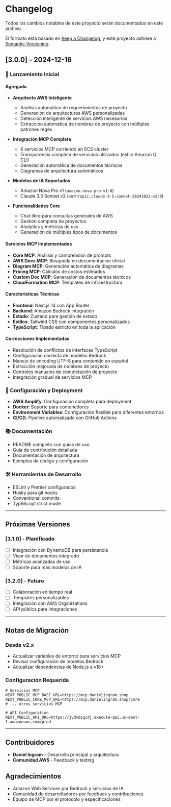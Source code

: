 # Changelog

Todos los cambios notables de este proyecto serán documentados en este archivo.

El formato está basado en [Keep a Changelog](https://keepachangelog.com/en/1.0.0/),
y este proyecto adhiere a [Semantic Versioning](https://semver.org/spec/v2.0.0.html).

## [3.0.0] - 2024-12-16

### 🎉 Lanzamiento Inicial

#### Agregado
- **Arquitecto AWS Inteligente**
  - Análisis automático de requerimientos de proyecto
  - Generación de arquitecturas AWS personalizadas
  - Detección inteligente de servicios AWS necesarios
  - Extracción automática de nombres de proyecto con múltiples patrones regex

- **Integración MCP Completa**
  - 6 servicios MCP corriendo en ECS cluster
  - Transparencia completa de servicios utilizados (estilo Amazon Q CLI)
  - Generación automática de documentos técnicos
  - Diagramas de arquitectura automáticos

- **Modelos de IA Soportados**
  - Amazon Nova Pro v1 (`amazon.nova-pro-v1:0`)
  - Claude 3.5 Sonnet v2 (`anthropic.claude-3-5-sonnet-20241022-v2:0`)

- **Funcionalidades Core**
  - Chat libre para consultas generales de AWS
  - Gestión completa de proyectos
  - Analytics y métricas de uso
  - Generación de múltiples tipos de documentos

#### Servicios MCP Implementados
- **Core MCP**: Análisis y comprensión de prompts
- **AWS Docs MCP**: Búsqueda en documentación oficial
- **Diagram MCP**: Generación automática de diagramas
- **Pricing MCP**: Cálculos de costos estimados
- **Custom Doc MCP**: Generación de documentos técnicos
- **CloudFormation MCP**: Templates de infraestructura

#### Características Técnicas
- **Frontend**: Next.js 14 con App Router
- **Backend**: Amazon Bedrock integration
- **Estado**: Zustand para gestión de estado
- **Estilos**: Tailwind CSS con componentes personalizados
- **TypeScript**: Tipado estricto en toda la aplicación

#### Correcciones Implementadas
- Resolución de conflictos de interfaces TypeScript
- Configuración correcta de modelos Bedrock
- Manejo de encoding UTF-8 para contenido en español
- Extracción mejorada de nombres de proyecto
- Controles manuales de completación de proyecto
- Integración gradual de servicios MCP

### 🔧 Configuración y Deployment
- **AWS Amplify**: Configuración completa para deployment
- **Docker**: Soporte para contenedores
- **Environment Variables**: Configuración flexible para diferentes entornos
- **CI/CD**: Pipeline automatizado con GitHub Actions

### 📚 Documentación
- README completo con guías de uso
- Guía de contribución detallada
- Documentación de arquitectura
- Ejemplos de código y configuración

### 🛠️ Herramientas de Desarrollo
- ESLint y Prettier configurados
- Husky para git hooks
- Conventional commits
- TypeScript strict mode

---

## Próximas Versiones

### [3.1.0] - Planificado
- [ ] Integración con DynamoDB para persistencia
- [ ] Visor de documentos integrado
- [ ] Métricas avanzadas de uso
- [ ] Soporte para más modelos de IA

### [3.2.0] - Futuro
- [ ] Colaboración en tiempo real
- [ ] Templates personalizables
- [ ] Integración con AWS Organizations
- [ ] API pública para integraciones

---

## Notas de Migración

### Desde v2.x
- Actualizar variables de entorno para servicios MCP
- Revisar configuración de modelos Bedrock
- Actualizar dependencias de Node.js a v18+

### Configuración Requerida
```env
# Servicios MCP
NEXT_PUBLIC_MCP_BASE_URL=https://mcp.danielingram.shop
NEXT_PUBLIC_CORE_MCP_URL=https://mcp.danielingram.shop/core
# ... otros servicios MCP

# API Configuration
NEXT_PUBLIC_API_URL=https://jvdvd1qcdj.execute-api.us-east-1.amazonaws.com/prod
```

---

## Contribuidores

- **Daniel Ingram** - Desarrollo principal y arquitectura
- **Comunidad AWS** - Feedback y testing

## Agradecimientos

- Amazon Web Services por Bedrock y servicios de IA
- Comunidad de desarrolladores por feedback y contribuciones
- Equipo de MCP por el protocolo y especificaciones

